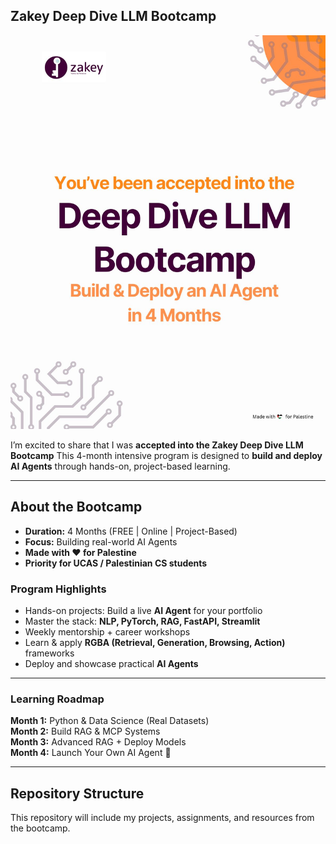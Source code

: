 ## **Zakey Deep Dive LLM Bootcamp**

<p align="center">
  <img src="https://github.com/Salma-Talat-Shaheen/Zakey-Deep-Dive-LLM-Bootcamp/blob/main/Linkedin_%20Zakey%20Bootcamp.jpg" width="600" />
</p>

I’m excited to share that I was **accepted into the Zakey Deep Dive LLM Bootcamp** 
This 4-month intensive program is designed to **build and deploy AI Agents** through hands-on, project-based learning.  

---

## About the Bootcamp
- **Duration:** 4 Months (FREE | Online | Project-Based)  
- **Focus:** Building real-world AI Agents  
- **Made with ❤️ for Palestine**  
- **Priority for UCAS / Palestinian CS students**  

### Program Highlights
- Hands-on projects: Build a live **AI Agent** for your portfolio  
- Master the stack: **NLP, PyTorch, RAG, FastAPI, Streamlit**  
- Weekly mentorship + career workshops  
- Learn & apply **RGBA (Retrieval, Generation, Browsing, Action)** frameworks  
- Deploy and showcase practical **AI Agents**  

---

### Learning Roadmap

**Month 1:** Python & Data Science (Real Datasets)  
**Month 2:** Build RAG & MCP Systems  
**Month 3:** Advanced RAG + Deploy Models  
**Month 4:** Launch Your Own AI Agent 🚀  

---

## Repository Structure

This repository will include my projects, assignments, and resources from the bootcamp.

